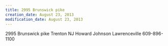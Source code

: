```yaml
---
title: 2995 Brunswick pike
creation_date: August 23, 2013
modification_date: August 23, 2013
---
```



2995 Brunswick pike
Trenton
NJ
Howard Johnson Lawrenceville
609-896-1100 
